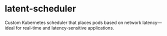 # latent-scheduler
Custom Kubernetes scheduler that places pods based on network latency—ideal for real-time and latency-sensitive applications.
